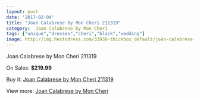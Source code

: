 ```yaml
---
layout: post
date: '2017-02-04'
title: "Joan Calabrese by Mon Cheri 211319"
category:  Joan Calabrese by Mon Cheri
tags: ["unique","dresses","cheri","black","wedding"]
image: http://img.hectodress.com/33930-thickbox_default/joan-calabrese-by-mon-cheri-211319.jpg
---
```

Joan Calabrese by Mon Cheri 211319

On Sales: **$219.99**
<a href="https://www.hectodress.com/-joan-calabrese-by-mon-cheri/15697-joan-calabrese-by-mon-cheri-211319.html"><amp-img layout="responsive" width="600" height="600" src="//img.hectodress.com/33930-thickbox_default/joan-calabrese-by-mon-cheri-211319.jpg" alt="Joan Calabrese by Mon Cheri 211319 0" /></a>
<a href="https://www.hectodress.com/-joan-calabrese-by-mon-cheri/15697-joan-calabrese-by-mon-cheri-211319.html"><amp-img layout="responsive" width="600" height="600" src="//img.hectodress.com/33931-thickbox_default/joan-calabrese-by-mon-cheri-211319.jpg" alt="Joan Calabrese by Mon Cheri 211319 1" /></a>

Buy it: [Joan Calabrese by Mon Cheri 211319](https://www.hectodress.com/-joan-calabrese-by-mon-cheri/15697-joan-calabrese-by-mon-cheri-211319.html "Joan Calabrese by Mon Cheri 211319")

View more: [ Joan Calabrese by Mon Cheri](https://www.hectodress.com/285--joan-calabrese-by-mon-cheri " Joan Calabrese by Mon Cheri")